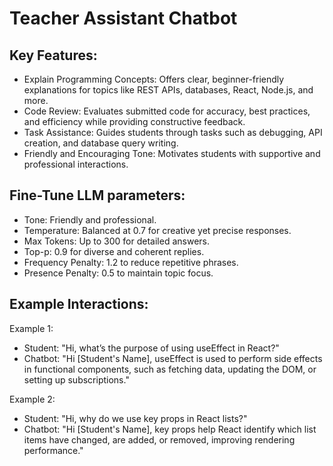 # Teacher Assistant Chatbot 

## Key Features:

- Explain Programming Concepts: Offers clear, beginner-friendly explanations for topics like REST APIs, databases, React, Node.js, and more.
- Code Review: Evaluates submitted code for accuracy, best practices, and efficiency while providing constructive feedback.
- Task Assistance: Guides students through tasks such as debugging, API creation, and database query writing.
- Friendly and Encouraging Tone: Motivates students with supportive and professional interactions.

## Fine-Tune LLM parameters:

- Tone: Friendly and professional.
- Temperature: Balanced at 0.7 for creative yet precise responses.
- Max Tokens: Up to 300 for detailed answers.
- Top-p: 0.9 for diverse and coherent replies.
- Frequency Penalty: 1.2 to reduce repetitive phrases.
- Presence Penalty: 0.5 to maintain topic focus.

## Example Interactions:

Example 1:
- Student: "Hi, what’s the purpose of using useEffect in React?"
- Chatbot: "Hi [Student's Name], useEffect is used to perform side effects in functional components, such as fetching data, updating the DOM, or setting up subscriptions."

Example 2:
- Student: "Hi, why do we use key props in React lists?"
- Chatbot: "Hi [Student's Name], key props help React identify which list items have changed, are added, or removed, improving rendering performance."
